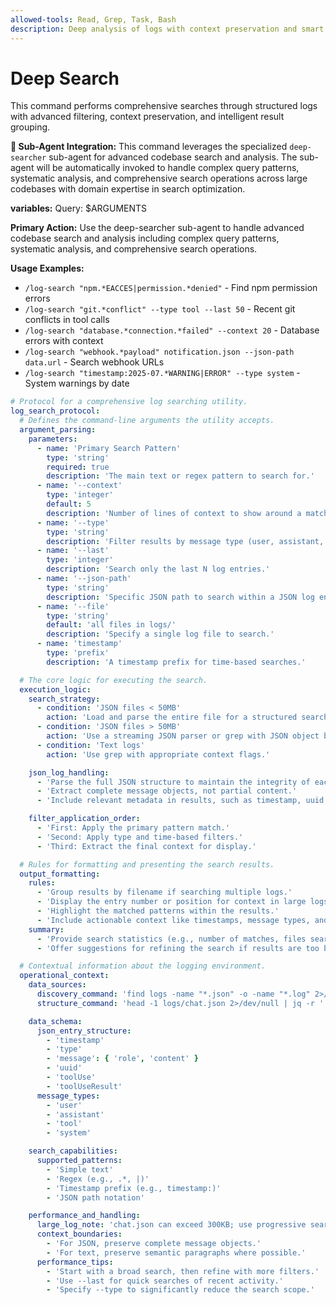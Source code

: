 ```yaml
---
allowed-tools: Read, Grep, Task, Bash
description: Deep analysis of logs with context preservation and smart filtering
---
```


# Deep Search

This command performs comprehensive searches through structured logs with advanced filtering, context preservation, and intelligent result grouping.

**🤖 Sub-Agent Integration:** This command leverages the specialized `deep-searcher` sub-agent for advanced codebase search and analysis. The sub-agent will be automatically invoked to handle complex query patterns, systematic analysis, and comprehensive search operations across large codebases with domain expertise in search optimization.

**variables:**
Query: $ARGUMENTS

**Primary Action:** Use the deep-searcher sub-agent to handle advanced codebase search and analysis including complex query patterns, systematic analysis, and comprehensive search operations.

**Usage Examples:**

- `/log-search "npm.*EACCES|permission.*denied"` - Find npm permission errors
- `/log-search "git.*conflict" --type tool --last 50` - Recent git conflicts in tool calls
- `/log-search "database.*connection.*failed" --context 20` - Database errors with context
- `/log-search "webhook.*payload" notification.json --json-path data.url` - Search webhook URLs
- `/log-search "timestamp:2025-07.*WARNING|ERROR" --type system` - System warnings by date

```yaml
# Protocol for a comprehensive log searching utility.
log_search_protocol:
  # Defines the command-line arguments the utility accepts.
  argument_parsing:
    parameters:
      - name: 'Primary Search Pattern'
        type: 'string'
        required: true
        description: 'The main text or regex pattern to search for.'
      - name: '--context'
        type: 'integer'
        default: 5
        description: 'Number of lines of context to show around a match.'
      - name: '--type'
        type: 'string'
        description: 'Filter results by message type (user, assistant, tool, system).'
      - name: '--last'
        type: 'integer'
        description: 'Search only the last N log entries.'
      - name: '--json-path'
        type: 'string'
        description: 'Specific JSON path to search within a JSON log entry.'
      - name: '--file'
        type: 'string'
        default: 'all files in logs/'
        description: 'Specify a single log file to search.'
      - name: 'timestamp'
        type: 'prefix'
        description: 'A timestamp prefix for time-based searches.'

  # The core logic for executing the search.
  execution_logic:
    search_strategy:
      - condition: 'JSON files < 50MB'
        action: 'Load and parse the entire file for a structured search.'
      - condition: 'JSON files > 50MB'
        action: 'Use a streaming JSON parser or grep with JSON object boundaries.'
      - condition: 'Text logs'
        action: 'Use grep with appropriate context flags.'

    json_log_handling:
      - 'Parse the full JSON structure to maintain the integrity of each log entry.'
      - 'Extract complete message objects, not partial content.'
      - 'Include relevant metadata in results, such as timestamp, uuid, and type.'

    filter_application_order:
      - 'First: Apply the primary pattern match.'
      - 'Second: Apply type and time-based filters.'
      - 'Third: Extract the final context for display.'

  # Rules for formatting and presenting the search results.
  output_formatting:
    rules:
      - 'Group results by filename if searching multiple logs.'
      - 'Display the entry number or position for context in large logs.'
      - 'Highlight the matched patterns within the results.'
      - 'Include actionable context like timestamps, message types, and tool results.'
    summary:
      - 'Provide search statistics (e.g., number of matches, files searched).'
      - 'Offer suggestions for refining the search if results are too broad or narrow.'

  # Contextual information about the logging environment.
  operational_context:
    data_sources:
      discovery_command: 'find logs -name "*.json" -o -name "*.log" 2>/dev/null | sort'
      structure_command: 'head -1 logs/chat.json 2>/dev/null | jq -r ''keys[]'' 2>/dev/null | head -5 || echo "No JSON logs found"'

    data_schema:
      json_entry_structure:
        - 'timestamp'
        - 'type'
        - 'message': { 'role', 'content' }
        - 'uuid'
        - 'toolUse'
        - 'toolUseResult'
      message_types:
        - 'user'
        - 'assistant'
        - 'tool'
        - 'system'

    search_capabilities:
      supported_patterns:
        - 'Simple text'
        - 'Regex (e.g., .*, |)'
        - 'Timestamp prefix (e.g., timestamp:)'
        - 'JSON path notation'

    performance_and_handling:
      large_log_note: 'chat.json can exceed 300KB; use progressive search techniques.'
      context_boundaries:
        - 'For JSON, preserve complete message objects.'
        - 'For text, preserve semantic paragraphs where possible.'
      performance_tips:
        - 'Start with a broad search, then refine with more filters.'
        - 'Use --last for quick searches of recent activity.'
        - 'Specify --type to significantly reduce the search scope.'
```
